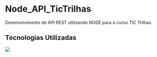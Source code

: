 # Node_API_TicTrilhas

Desenvolvimento de API REST utilizando NODE para o curso TIC Trilhas.

## Tecnologias Utilizadas

[<img src="https://img.shields.io/badge/Node.js-339933?style=for-the-badge&logo=nodedotjs&logoColor=white" />](https://nodejs.org/en)
